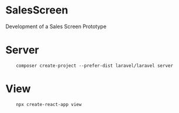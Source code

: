 # SalesScreen

Development of a Sales Screen Prototype

# Server

```
    composer create-project --prefer-dist laravel/laravel server
```

# View

```
    npx create-react-app view
```
